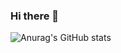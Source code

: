 ### Hi there 👋

![Anurag's GitHub stats](https://github-readme-stats.vercel.app/api?username=TheCheesyWiggle&show_icons=true&theme=toykonight)
